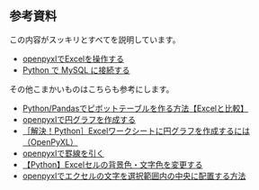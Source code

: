 ## 参考資料

この内容がスッキリとすべてを説明しています。

* [openpyxlでExcelを操作する](https://tech-blog.rakus.co.jp/entry/20210729/openpyxl#Excel%E3%83%95%E3%82%A1%E3%82%A4%E3%83%AB%E3%83%AF%E3%83%BC%E3%82%AF%E3%83%96%E3%83%83%E3%82%AF%E3%81%AE-%E8%AA%AD%E3%81%BF%E8%BE%BC%E3%81%BF--%E4%BF%9D%E5%AD%98)
* [Python で MySQL に接続する](https://python.softmoco.com/basics/python-mysql-connect.php)

その他こまかいものはこちらも参考にします。

* [Python/Pandasでピボットテーブルを作る方法【Excelと比較】](https://inasala.com/python-excel-pivot/)
* [openpyxlで円グラフを作成する](https://qiita.com/shuntaf/items/6cd5a8ad4aafdeea69cd)
* [［解決！Python］Excelワークシートに円グラフを作成するには（OpenPyXL）](https://atmarkit.itmedia.co.jp/ait/articles/2203/25/news036.html)
* [openpyxlで罫線を引く](https://qiita.com/github-nakasho/items/358e5602aeda81c58c81)
* [【Python】Excelセルの背景色・文字色を変更する](https://pg-chain.com/python-excel-color)
* [openpyxlでエクセルの文字を選択範囲内の中央に配置する方法](https://gammasoft.jp/blog/text-center-alignment-with-openpyxl/)